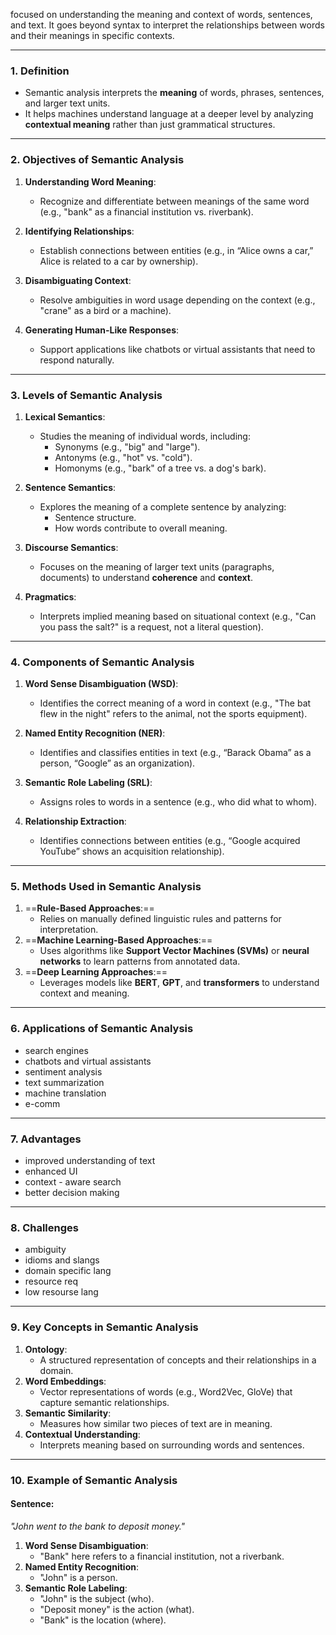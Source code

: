 focused on understanding the meaning and context of words, sentences, and text. It goes beyond syntax to interpret the relationships between words and their meanings in specific contexts.

---
### **1. Definition**

- Semantic analysis interprets the **meaning** of words, phrases, sentences, and larger text units.
- It helps machines understand language at a deeper level by analyzing **contextual meaning** rather than just grammatical structures.

---
### **2. Objectives of Semantic Analysis**

1. **Understanding Word Meaning**:
    - Recognize and differentiate between meanings of the same word (e.g., "bank" as a financial institution vs. riverbank).

2. **Identifying Relationships**:    
    - Establish connections between entities (e.g., in “Alice owns a car,” Alice is related to a car by ownership).

3. **Disambiguating Context**:
    - Resolve ambiguities in word usage depending on the context (e.g., "crane" as a bird or a machine).

4. **Generating Human-Like Responses**:
    - Support applications like chatbots or virtual assistants that need to respond naturally.

---

### **3. Levels of Semantic Analysis**

1. **Lexical Semantics**:
    - Studies the meaning of individual words, including:
        - Synonyms (e.g., "big" and "large").
        - Antonyms (e.g., "hot" vs. "cold").
        - Homonyms (e.g., "bark" of a tree vs. a dog's bark).

2. **Sentence Semantics**:    
    - Explores the meaning of a complete sentence by analyzing:
        - Sentence structure.
        - How words contribute to overall meaning.

3. **Discourse Semantics**:
    - Focuses on the meaning of larger text units (paragraphs, documents) to understand **coherence** and **context**.

4. **Pragmatics**:
    - Interprets implied meaning based on situational context (e.g., "Can you pass the salt?" is a request, not a literal question).

---

### **4. Components of Semantic Analysis**

1. **Word Sense Disambiguation (WSD)**:
    
    - Identifies the correct meaning of a word in context (e.g., "The bat flew in the night" refers to the animal, not the sports equipment).

1. **Named Entity Recognition (NER)**:
    
    - Identifies and classifies entities in text (e.g., “Barack Obama” as a person, “Google” as an organization).

1. **Semantic Role Labeling (SRL)**:
    
    - Assigns roles to words in a sentence (e.g., who did what to whom).

1. **Relationship Extraction**:
    
    - Identifies connections between entities (e.g., “Google acquired YouTube” shows an acquisition relationship).

---

### **5. Methods Used in Semantic Analysis**

1. ==**Rule-Based Approaches**:==
    - Relies on manually defined linguistic rules and patterns for interpretation.
2. ==**Machine Learning-Based Approaches**:==
    - Uses algorithms like **Support Vector Machines (SVMs)** or **neural networks** to learn patterns from annotated data.
3. ==**Deep Learning Approaches**:==
    - Leverages models like **BERT**, **GPT**, and **transformers** to understand context and meaning.

---
### 6. Applications of Semantic Analysis

- search engines
- chatbots and virtual assistants
- sentiment analysis
- text summarization
- machine translation
- e-comm

---

### 7. Advantages

- improved understanding of text
- enhanced UI
- context - aware search
- better decision making

---

### 8. Challenges 
- ambiguity
- idioms and slangs
- domain specific lang
- resource req
- low resourse lang
---

### **9. Key Concepts in Semantic Analysis**

1. **Ontology**:
    - A structured representation of concepts and their relationships in a domain.
2. **Word Embeddings**:
    - Vector representations of words (e.g., Word2Vec, GloVe) that capture semantic relationships.
3. **Semantic Similarity**:
    - Measures how similar two pieces of text are in meaning.
4. **Contextual Understanding**:
    - Interprets meaning based on surrounding words and sentences.

---
### **10. Example of Semantic Analysis**

#### Sentence:

_"John went to the bank to deposit money."_

1. **Word Sense Disambiguation**:
    - "Bank" here refers to a financial institution, not a riverbank.
2. **Named Entity Recognition**:
    - "John" is a person.
3. **Semantic Role Labeling**:
    - "John" is the subject (who).
    - "Deposit money" is the action (what).
    - "Bank" is the location (where).